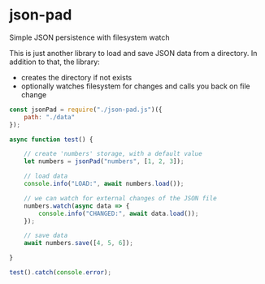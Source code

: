 # json-pad
Simple JSON persistence with filesystem watch

This is just another library to load and save JSON data from a directory.
In addition to that, the library:
- creates the directory if not exists
- optionally watches filesystem for changes and calls you back on file change

```js
const jsonPad = require("./json-pad.js")({
    path: "./data"
});

async function test() {

    // create 'numbers' storage, with a default value
    let numbers = jsonPad("numbers", [1, 2, 3]);

    // load data
    console.info("LOAD:", await numbers.load());

    // we can watch for external changes of the JSON file
    numbers.watch(async data => {
        console.info("CHANGED:", await data.load());
    });

    // save data
    await numbers.save([4, 5, 6]);

}

test().catch(console.error);
```